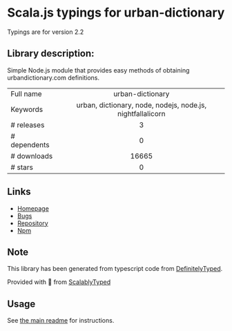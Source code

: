 
# Scala.js typings for urban-dictionary

Typings are for version 2.2

## Library description:
Simple Node.js module that provides easy methods of obtaining urbandictionary.com definitions.

|                    |                 |
| ------------------ | :-------------: |
| Full name          | urban-dictionary |
| Keywords           | urban, dictionary, node, nodejs, node.js, nightfallalicorn |
| # releases         | 3 |
| # dependents       | 0 |
| # downloads        | 16665 |
| # stars            | 0 |

## Links
- [Homepage](https://github.com/NightfallAlicorn/urban-dictionary#readme)
- [Bugs](https://github.com/NightfallAlicorn/urban-dictionary/issues)
- [Repository](https://github.com/NightfallAlicorn/urban-dictionary)
- [Npm](https://www.npmjs.com/package/urban-dictionary)
    


## Note
This library has been generated from typescript code from [DefinitelyTyped](https://definitelytyped.org).

Provided with :purple_heart: from [ScalablyTyped](https://github.com/oyvindberg/ScalablyTyped)

## Usage
See [the main readme](../../readme.md) for instructions.


